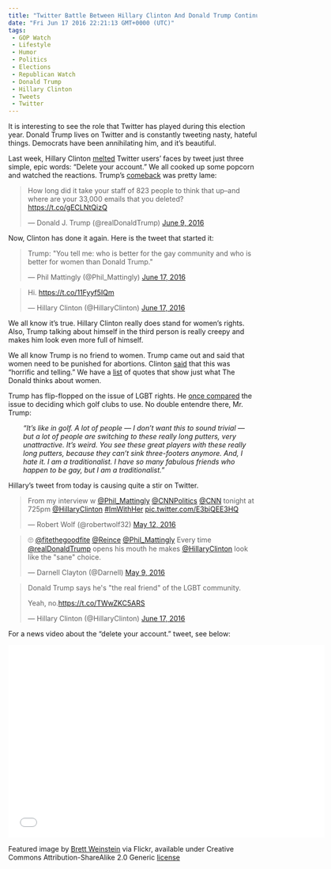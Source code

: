 ```yaml
---
title: "Twitter Battle Between Hillary Clinton And Donald Trump Continues (VIDEO)"
date: "Fri Jun 17 2016 22:21:13 GMT+0000 (UTC)"
tags: 
 - GOP Watch
 - Lifestyle
 - Humor
 - Politics
 - Elections
 - Republican Watch
 - Donald Trump
 - Hillary Clinton
 - Tweets
 - Twitter
---
```

<p><!-- Quick Adsense WordPress Plugin: http://quicksense.net/ --></p><p>It is interesting to see the role that Twitter has played during this election year. Donald Trump lives on Twitter and is constantly tweeting nasty, hateful things. Democrats have been annihilating him, and it&#x2019;s beautiful.</p><p>Last week, Hillary Clinton <a href="http://www.liberalamerica.org/2016/06/10/hillary-clintons-3-final-words-donald-trump-broke-twitter-tweets/" target="_blank">melted</a> Twitter users&#x2019; faces by tweet just three simple, epic words: &#x201C;Delete your account.&#x201D; We all cooked up some popcorn and watched the reactions. Trump&#x2019;s <a href="http://www.liberalamerica.org/2016/06/10/trumps-pathetic-response-clintons-twitter-takedown-lots-tweets/" target="_blank">comeback</a> was pretty lame:</p><blockquote class="twitter-tweet" data-width="500"><p lang="en" dir="ltr">How long did it take your staff of 823 people to think that up&#x2013;and where are your 33,000 emails that you deleted? <a href="https://t.co/gECLNtQizQ" onclick="__gaTracker(&apos;send&apos;, &apos;event&apos;, &apos;outbound-article&apos;, &apos;https://t.co/gECLNtQizQ&apos;, &apos;https://t.co/gECLNtQizQ&apos;);">https://t.co/gECLNtQizQ</a></p>
<p>&#x2014; Donald J. Trump (@realDonaldTrump) <a href="https://twitter.com/realDonaldTrump/status/741007091947556864" onclick="__gaTracker(&apos;send&apos;, &apos;event&apos;, &apos;outbound-article&apos;, &apos;https://twitter.com/realDonaldTrump/status/741007091947556864&apos;, &apos;June 9, 2016&apos;);">June 9, 2016</a></p></blockquote><p><script async src="//platform.twitter.com/widgets.js" charset="utf-8"></script></p><p>Now, Clinton has done it again. Here is the tweet that started it:</p><blockquote class="twitter-tweet" data-width="500"><p lang="en" dir="ltr">Trump: &quot;You tell me: who is better for the gay community and who is better for women than Donald Trump.&quot;</p>
<p>&#x2014; Phil Mattingly (@Phil_Mattingly) <a href="https://twitter.com/Phil_Mattingly/status/743607758839230465" onclick="__gaTracker(&apos;send&apos;, &apos;event&apos;, &apos;outbound-article&apos;, &apos;https://twitter.com/Phil_Mattingly/status/743607758839230465&apos;, &apos;June 17, 2016&apos;);">June 17, 2016</a></p></blockquote><p><script async src="//platform.twitter.com/widgets.js" charset="utf-8"></script></p><blockquote class="twitter-tweet" data-width="500"><p lang="und" dir="ltr">Hi. <a href="https://t.co/11Fyyf5IQm" onclick="__gaTracker(&apos;send&apos;, &apos;event&apos;, &apos;outbound-article&apos;, &apos;https://t.co/11Fyyf5IQm&apos;, &apos;https://t.co/11Fyyf5IQm&apos;);">https://t.co/11Fyyf5IQm</a></p>
<p>&#x2014; Hillary Clinton (@HillaryClinton) <a href="https://twitter.com/HillaryClinton/status/743627214923632644" onclick="__gaTracker(&apos;send&apos;, &apos;event&apos;, &apos;outbound-article&apos;, &apos;https://twitter.com/HillaryClinton/status/743627214923632644&apos;, &apos;June 17, 2016&apos;);">June 17, 2016</a></p></blockquote><p><script async src="//platform.twitter.com/widgets.js" charset="utf-8"></script></p><p>We all know it&#x2019;s true. Hillary Clinton really does stand for women&#x2019;s rights. Also, Trump talking about himself in the third person is really creepy and makes him look even more full of himself.</p><p>We all know Trump is no friend to women. Trump came out and said that women need to be punished for abortions. Clinton <a href="http://www.liberalamerica.org/2016/03/31/hillary-clinton-trumps-abortion-comments-horrific-telling/" target="_blank">said</a> that this was &#x201C;horrific and telling.&#x201D; We have a <a href="http://www.liberalamerica.org/2015/08/20/10-quotes-that-show-exactly-what-donald-trump-thinks-about-women/" target="_blank">list</a> of quotes that show just what The Donald thinks about women.</p><p>Trump has flip-flopped on the issue of LGBT rights. He <a href="http://www.liberalamerica.org/2016/02/05/trump-flip-flops-on-lgbt-rights-right-wingers-lose-their-minds-in-3-2-1/" target="_blank">once compared</a> the issue to deciding which golf clubs to use. No double entendre&#xA0;there, Mr. Trump:</p><p style="padding-left: 30px;"><em>&#x201C;It&#x2019;s like in golf. A lot of people &#x2014; I don&#x2019;t want this to sound trivial &#x2014; but a lot of people are switching to these really long putters, very unattractive. It&#x2019;s weird. You see these great players with these really long putters, because they can&#x2019;t sink three-footers anymore. And, I hate it. I am a traditionalist. I have so many fabulous friends who happen to be gay, but I am a traditionalist.&#x201D;</em></p><p>Hillary&#x2019;s tweet from today is causing quite a stir on Twitter.</p><blockquote class="twitter-tweet" data-width="500"><p lang="en" dir="ltr">From my interview w  <a href="https://twitter.com/Phil_Mattingly" onclick="__gaTracker(&apos;send&apos;, &apos;event&apos;, &apos;outbound-article&apos;, &apos;https://twitter.com/Phil_Mattingly&apos;, &apos;@Phil_Mattingly&apos;);">@Phil_Mattingly</a> <a href="https://twitter.com/CNNPolitics" onclick="__gaTracker(&apos;send&apos;, &apos;event&apos;, &apos;outbound-article&apos;, &apos;https://twitter.com/CNNPolitics&apos;, &apos;@CNNPolitics&apos;);">@CNNPolitics</a> <a href="https://twitter.com/CNN" onclick="__gaTracker(&apos;send&apos;, &apos;event&apos;, &apos;outbound-article&apos;, &apos;https://twitter.com/CNN&apos;, &apos;@CNN&apos;);">@CNN</a> tonight at 725pm <a href="https://twitter.com/HillaryClinton" onclick="__gaTracker(&apos;send&apos;, &apos;event&apos;, &apos;outbound-article&apos;, &apos;https://twitter.com/HillaryClinton&apos;, &apos;@HillaryClinton&apos;);">@HillaryClinton</a> <a href="https://twitter.com/hashtag/ImWithHer?src=hash" onclick="__gaTracker(&apos;send&apos;, &apos;event&apos;, &apos;outbound-article&apos;, &apos;https://twitter.com/hashtag/ImWithHer?src=hash&apos;, &apos;#ImWithHer&apos;);">#ImWithHer</a> <a href="https://t.co/E3biQEE3HQ" onclick="__gaTracker(&apos;send&apos;, &apos;event&apos;, &apos;outbound-article&apos;, &apos;https://t.co/E3biQEE3HQ&apos;, &apos;pic.twitter.com/E3biQEE3HQ&apos;);">pic.twitter.com/E3biQEE3HQ</a></p>
<p>&#x2014; Robert Wolf (@robertwolf32) <a href="https://twitter.com/robertwolf32/status/730878777425809409" onclick="__gaTracker(&apos;send&apos;, &apos;event&apos;, &apos;outbound-article&apos;, &apos;https://twitter.com/robertwolf32/status/730878777425809409&apos;, &apos;May 12, 2016&apos;);">May 12, 2016</a></p></blockquote><p><script async src="//platform.twitter.com/widgets.js" charset="utf-8"></script></p><blockquote class="twitter-tweet" data-width="500"><p lang="en" dir="ltr">&#x1F644; <a href="https://twitter.com/fitethegoodfite" onclick="__gaTracker(&apos;send&apos;, &apos;event&apos;, &apos;outbound-article&apos;, &apos;https://twitter.com/fitethegoodfite&apos;, &apos;@fitethegoodfite&apos;);">@fitethegoodfite</a> <a href="https://twitter.com/Reince" onclick="__gaTracker(&apos;send&apos;, &apos;event&apos;, &apos;outbound-article&apos;, &apos;https://twitter.com/Reince&apos;, &apos;@Reince&apos;);">@Reince</a> <a href="https://twitter.com/Phil_Mattingly" onclick="__gaTracker(&apos;send&apos;, &apos;event&apos;, &apos;outbound-article&apos;, &apos;https://twitter.com/Phil_Mattingly&apos;, &apos;@Phil_Mattingly&apos;);">@Phil_Mattingly</a> Every time <a href="https://twitter.com/realDonaldTrump" onclick="__gaTracker(&apos;send&apos;, &apos;event&apos;, &apos;outbound-article&apos;, &apos;https://twitter.com/realDonaldTrump&apos;, &apos;@realDonaldTrump&apos;);">@realDonaldTrump</a> opens his mouth he makes <a href="https://twitter.com/HillaryClinton" onclick="__gaTracker(&apos;send&apos;, &apos;event&apos;, &apos;outbound-article&apos;, &apos;https://twitter.com/HillaryClinton&apos;, &apos;@HillaryClinton&apos;);">@HillaryClinton</a> look like the &quot;sane&quot; choice.</p>
<p>&#x2014; Darnell Clayton (@Darnell) <a href="https://twitter.com/Darnell/status/729640744344952832" onclick="__gaTracker(&apos;send&apos;, &apos;event&apos;, &apos;outbound-article&apos;, &apos;https://twitter.com/Darnell/status/729640744344952832&apos;, &apos;May 9, 2016&apos;);">May 9, 2016</a></p></blockquote><p><script async src="//platform.twitter.com/widgets.js" charset="utf-8"></script></p><blockquote class="twitter-tweet" data-width="500"><p lang="en" dir="ltr">Donald Trump says he&apos;s &quot;the real friend&quot; of the LGBT community.</p>
<p>Yeah, no.<a href="https://t.co/TWwZKC5ARS" onclick="__gaTracker(&apos;send&apos;, &apos;event&apos;, &apos;outbound-article&apos;, &apos;https://t.co/TWwZKC5ARS&apos;, &apos;https://t.co/TWwZKC5ARS&apos;);">https://t.co/TWwZKC5ARS</a></p>
<p>&#x2014; Hillary Clinton (@HillaryClinton) <a href="https://twitter.com/HillaryClinton/status/743842950912737281" onclick="__gaTracker(&apos;send&apos;, &apos;event&apos;, &apos;outbound-article&apos;, &apos;https://twitter.com/HillaryClinton/status/743842950912737281&apos;, &apos;June 17, 2016&apos;);">June 17, 2016</a></p></blockquote><p><script async src="//platform.twitter.com/widgets.js" charset="utf-8"></script></p><p>For&#xA0;a news video about the &#x201C;delete your account.&#x201D; tweet, see below:</p><p><!-- Quick Adsense WordPress Plugin: http://quicksense.net/ --></p><p><span class="embed-youtube" style="text-align:center; display: block;"><iframe class="youtube-player" type="text/html" width="640" height="390" src="//www.youtube.com/embed/xfmYqjN6Jh4?version=3&amp;rel=1&amp;fs=1&amp;autohide=2&amp;showsearch=0&amp;showinfo=1&amp;iv_load_policy=1&amp;wmode=transparent" allowfullscreen="true" style="border:0;"></iframe></span></p><p>Featured image by <a href="https://www.flickr.com/photos/nrbelex/2232632457/in/photolist-4phPR4-qvtqW-3pRUpD-GzTZ2-4szKhZ-e91nXG-e91ex3-e8ZTZm-e8UxR4-oauUuN-4uQUjb-s3WJGN-74AYD3-d7gWDJ-rJL2we-edQyNu-e8ZPBN-e8Uz3H-e919Ym-e91rPL-edQyNN-e1DR3t-bX7iCM-e912DE-e91kTG-e8UyoH-e8UHcP-e8Uu26-e8UhWV-e8UoNv-e8ZSPs-5dXHAt-4KJPrV-e8UpYp-e8USZc-fucHE4-e911vo-82Ztwk-c5AbCh-4sDp2E-bTxDcp-b8LF36-9heLxF-9zhcjh-5wq32a-a4yj1u-e8ZYe3-2h1iZ7-9ze9De-bjTEDQ" onclick="__gaTracker(&apos;send&apos;, &apos;event&apos;, &apos;outbound-article&apos;, &apos;https://www.flickr.com/photos/nrbelex/2232632457/in/photolist-4phPR4-qvtqW-3pRUpD-GzTZ2-4szKhZ-e91nXG-e91ex3-e8ZTZm-e8UxR4-oauUuN-4uQUjb-s3WJGN-74AYD3-d7gWDJ-rJL2we-edQyNu-e8ZPBN-e8Uz3H-e919Ym-e91rPL-edQyNN-e1DR3t-bX7iCM-e912DE-e91kTG-e8UyoH-e8UHcP-e8Uu26-e8UhWV-e8UoNv-e8ZSPs-5dXHAt-4KJPrV-e8UpYp-e8USZc-fucHE4-e911vo-82Ztwk-c5AbCh-4sDp2E-bTxDcp-b8LF36-9heLxF-9zhcjh-5wq32a-a4yj1u-e8ZYe3-2h1iZ7-9ze9De-bjTEDQ&apos;, &apos;Brett Weinstein&apos;);" target="_blank">Brett Weinstein</a> via Flickr, available under Creative Commons Attribution-ShareAlike 2.0 Generic <a href="https://creativecommons.org/licenses/by-sa/2.0/" onclick="__gaTracker(&apos;send&apos;, &apos;event&apos;, &apos;outbound-article&apos;, &apos;https://creativecommons.org/licenses/by-sa/2.0/&apos;, &apos;license&apos;);" target="_blank">license</a></p><div style="font-size:0px;height:0px;line-height:0px;margin:0;padding:0;clear:both"></div>